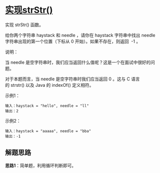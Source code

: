 # [实现strStr()](https://leetcode.cn/problems/implement-strstr/)

实现 strStr() 函数。

给你两个字符串 haystack 和 needle ，请你在 haystack 字符串中找出 needle 字符串出现的第一个位置（下标从 0 开始）。如果不存在，则返回  -1 。

说明：

当 needle 是空字符串时，我们应当返回什么值呢？这是一个在面试中很好的问题。

对于本题而言，当 needle 是空字符串时我们应当返回 0 。这与 C 语言的 strstr() 以及 Java 的 indexOf() 定义相符。

示例1：
```
输入：haystack = "hello", needle = "ll"
输出：2
```

示例2：
```
输入：haystack = "aaaaa", needle = "bba"
输出：-1
```

## 解题思路
**思路1**：简单题，利用循环判断即可。
